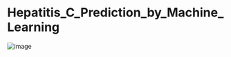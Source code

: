 # Hepatitis_C_Prediction_by_Machine_Learning
![image](https://github.com/user-attachments/assets/51df713c-ddaa-4e0b-8ca8-2b86c893f55f)
